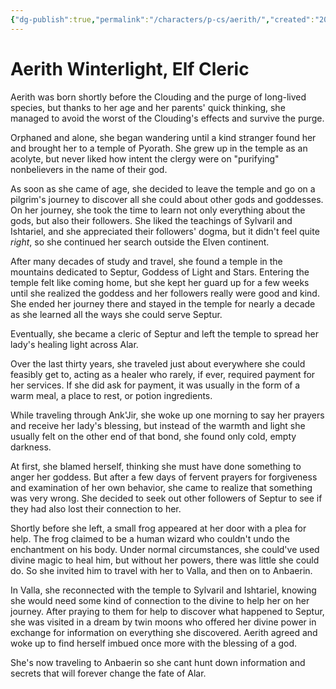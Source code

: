 ```yaml
---
{"dg-publish":true,"permalink":"/characters/p-cs/aerith/","created":"2024-11-25T18:56:06.645-08:00","updated":"2024-12-07T09:38:44.000-08:00"}
---
```



# Aerith Winterlight, Elf Cleric
Aerith was born shortly before the Clouding and the purge of long-lived species, but thanks to her age and her parents' quick thinking, she managed to avoid the worst of the Clouding's effects and survive the purge.

Orphaned and alone, she began wandering until a kind stranger found her and brought her to a temple of Pyorath. She grew up in the temple as an acolyte, but never liked how intent the clergy were on "purifying" nonbelievers in the name of their god.

As soon as she came of age, she decided to leave the temple and go on a pilgrim's journey to discover all she could about other gods and goddesses. On her journey, she took the time to learn not only everything about the gods, but also their followers. She liked the teachings of Sylvaril and Ishtariel, and she appreciated their followers' dogma, but it didn't feel quite *right*, so she continued her search outside the Elven continent.

After many decades of study and travel, she found a temple in the mountains dedicated to Septur, Goddess of Light and Stars. Entering the temple felt like coming home, but she kept her guard up for a few weeks until she realized the goddess and her followers really were good and kind. She ended her journey there and stayed in the temple for nearly a decade as she learned all the ways she could serve Septur.

Eventually, she became a cleric of Septur and left the temple to spread her lady's healing light across Alar.

Over the last thirty years, she traveled just about everywhere she could feasibly get to, acting as a healer who rarely, if ever, required payment for her services. If she did ask for payment, it was usually in the form of a warm meal, a place to rest, or potion ingredients.

While traveling through Ank'Jir, she woke up one morning to say her prayers and receive her lady's blessing, but instead of the warmth and light she usually felt on the other end of that bond, she found only cold, empty darkness.

At first, she blamed herself, thinking she must have done something to anger her goddess. But after a few days of fervent prayers for forgiveness and examination of her own behavior, she came to realize that something was very wrong. She decided to seek out other followers of Septur to see if they had also lost their connection to her.

Shortly before she left, a small frog appeared at her door with a plea for help. The frog claimed to be a human wizard who couldn't undo the enchantment on his body. Under normal circumstances, she could've used divine magic to heal him, but without her powers, there was little she could do. So she invited him to travel with her to Valla, and then on to Anbaerin.

In Valla, she reconnected with the temple to Sylvaril and Ishtariel, knowing she would need some kind of connection to the divine to help her on her journey. After praying to them for help to discover what happened to Septur, she was visited in a dream by twin moons who offered her divine power in exchange for information on everything she discovered. Aerith agreed and woke up to find herself imbued once more with the blessing of a god.

She's now traveling to Anbaerin so she cant hunt down information and secrets that will forever change the fate of Alar.